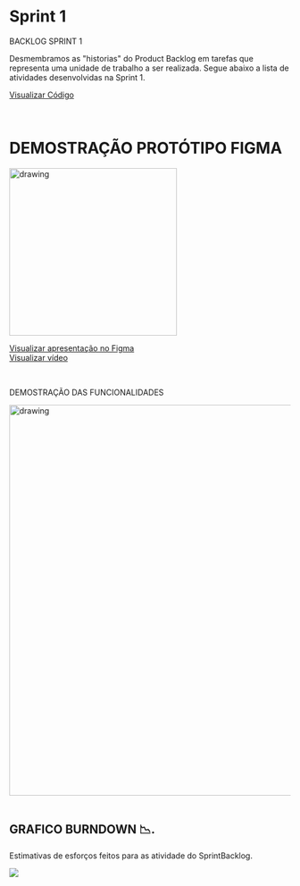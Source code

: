 # Sprint 1

BACKLOG SPRINT 1

  Desmembramos as "historias" do Product Backlog em tarefas que representa uma unidade de trabalho a ser realizada.
  Segue abaixo a lista de atividades desenvolvidas na Sprint 1.

   <a href=''>

  Visualizar Código </a>

   <br/>


# DEMOSTRAÇÃO PROTÓTIPO FIGMA

  <img src="https://user-images.githubusercontent.com/73767256/163484153-9a30f0f0-9d3e-4d1d-bfaf-89bbed161889.gif"   alt="drawing" width =300>

  <a target="_blank" href=''>Visualizar apresentação no Figma</a>
<br />
<a target="_blank" href='https://figma.com/file/BhRWFNZ6F9ecpPeyetIxIa/SPY-LEAFs?node-id=0%3A1'>Visualizar vídeo</a>

<br />

DEMOSTRAÇÃO DAS FUNCIONALIDADES

   <img src=""   alt="drawing" width =700>

   <br/>
   <br/>

## GRAFICO BURNDOWN  📉.

Estimativas de esforços feitos para as atividade do SprintBacklog.

   ![](https://i.imgur.com/TauliUP.png)

  <br/>


